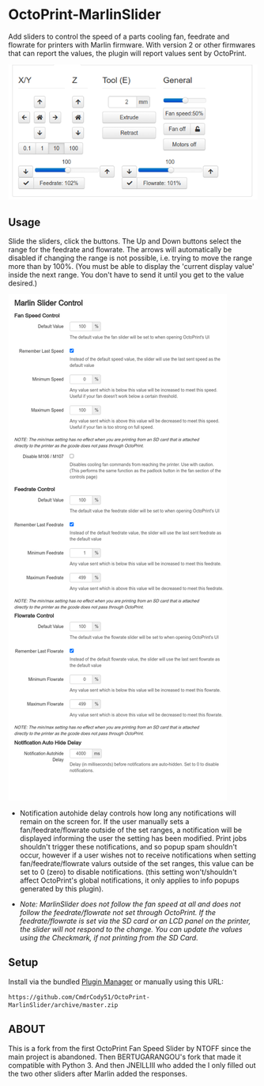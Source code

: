# OctoPrint-MarlinSlider

Add sliders to control the speed of a parts cooling fan, feedrate and flowrate for printers with Marlin firmware.
With version 2 or other firmwares that can report the values, the plugin will report values sent by OctoPrint.

![](./image/slider.png)

## Usage

Slide the sliders, click the buttons. The Up and Down buttons select the range for the feedrate and flowrate. The arrows will automatically be disabled if changing the range is not possible, i.e. trying to move the range more than by 100%. (You must be able to display the 'current display value' inside the next range. You don't have to send it until you get to the value desired.)

![](./image/settings.png)

* Notification autohide delay controls how long any notifications will remain on the screen for. If the user manually sets a fan/feedrate/flowrate outside of the set ranges, a notification will be displayed informing the user the setting has been modified. Print jobs shouldn't trigger these notifications, and so popup spam shouldn't occur, however if a user wishes not to receive notifications when setting fan/feedrate/flowrate valurs outside of the set ranges, this value can be set to 0 (zero) to disable notifications. (this setting won't/shouldn't affect OctoPrint's global notifications, it only applies to info popups generated by this plugin).

* *Note: MarlinSlider does not follow the fan speed at all and does not follow the feedrate/flowrate not set through OctoPrint. If the feedrate/flowrate is set via the SD card or an LCD panel on the printer, the slider will not respond to the change. You can update the values using the Checkmark, if not printing from the SD Card.*

## Setup

Install via the bundled [Plugin Manager](https://docs.octoprint.org/en/master/bundledplugins/pluginmanager.html)
or manually using this URL:

    https://github.com/CmdrCody51/OctoPrint-MarlinSlider/archive/master.zip

## ABOUT

This is a fork from the first OctoPrint Fan Speed Slider by NTOFF since the main project is abandoned.
Then BERTUGARANGOU's fork that made it compatible with Python 3.
And then JNEILLIII who added the
I only filled out the two other sliders after Marlin added the responses.
